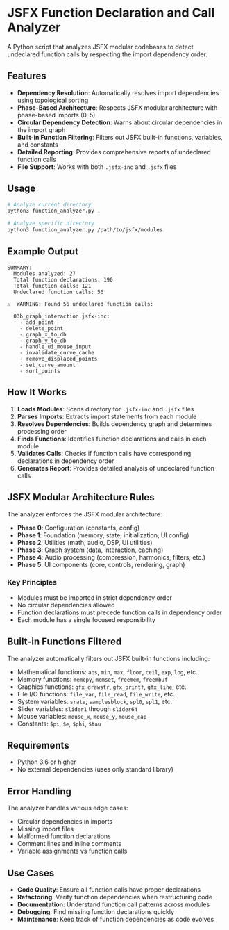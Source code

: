 # JSFX Function Declaration and Call Analyzer

A Python script that analyzes JSFX modular codebases to detect undeclared function calls by respecting the import dependency order.

## Features

- **Dependency Resolution**: Automatically resolves import dependencies using topological sorting
- **Phase-Based Architecture**: Respects JSFX modular architecture with phase-based imports (0-5)
- **Circular Dependency Detection**: Warns about circular dependencies in the import graph
- **Built-in Function Filtering**: Filters out JSFX built-in functions, variables, and constants
- **Detailed Reporting**: Provides comprehensive reports of undeclared function calls
- **File Support**: Works with both `.jsfx-inc` and `.jsfx` files

## Usage

```bash
# Analyze current directory
python3 function_analyzer.py .

# Analyze specific directory
python3 function_analyzer.py /path/to/jsfx/modules
```

## Example Output

```
SUMMARY:
  Modules analyzed: 27
  Total function declarations: 190
  Total function calls: 121
  Undeclared function calls: 56

⚠️  WARNING: Found 56 undeclared function calls:

  03b_graph_interaction.jsfx-inc:
    - add_point
    - delete_point
    - graph_x_to_db
    - graph_y_to_db
    - handle_ui_mouse_input
    - invalidate_curve_cache
    - remove_displaced_points
    - set_curve_amount
    - sort_points
```

## How It Works

1. **Loads Modules**: Scans directory for `.jsfx-inc` and `.jsfx` files
2. **Parses Imports**: Extracts import statements from each module
3. **Resolves Dependencies**: Builds dependency graph and determines processing order
4. **Finds Functions**: Identifies function declarations and calls in each module
5. **Validates Calls**: Checks if function calls have corresponding declarations in dependency order
6. **Generates Report**: Provides detailed analysis of undeclared function calls

## JSFX Modular Architecture Rules

The analyzer enforces the JSFX modular architecture:

- **Phase 0**: Configuration (constants, config)
- **Phase 1**: Foundation (memory, state, initialization, UI config)
- **Phase 2**: Utilities (math, audio, DSP, UI utilities)
- **Phase 3**: Graph system (data, interaction, caching)
- **Phase 4**: Audio processing (compression, harmonics, filters, etc.)
- **Phase 5**: UI components (core, controls, rendering, graph)

### Key Principles

- Modules must be imported in strict dependency order
- No circular dependencies allowed
- Function declarations must precede function calls in dependency order
- Each module has a single focused responsibility

## Built-in Functions Filtered

The analyzer automatically filters out JSFX built-in functions including:

- Mathematical functions: `abs`, `min`, `max`, `floor`, `ceil`, `exp`, `log`, etc.
- Memory functions: `memcpy`, `memset`, `freemem`, `freembuf`
- Graphics functions: `gfx_drawstr`, `gfx_printf`, `gfx_line`, etc.
- File I/O functions: `file_var`, `file_read`, `file_write`, etc.
- System variables: `srate`, `samplesblock`, `spl0`, `spl1`, etc.
- Slider variables: `slider1` through `slider64`
- Mouse variables: `mouse_x`, `mouse_y`, `mouse_cap`
- Constants: `$pi`, `$e`, `$phi`, `$tau`

## Requirements

- Python 3.6 or higher
- No external dependencies (uses only standard library)

## Error Handling

The analyzer handles various edge cases:

- Circular dependencies in imports
- Missing import files
- Malformed function declarations
- Comment lines and inline comments
- Variable assignments vs function calls

## Use Cases

- **Code Quality**: Ensure all function calls have proper declarations
- **Refactoring**: Verify function dependencies when restructuring code
- **Documentation**: Understand function call patterns across modules
- **Debugging**: Find missing function declarations quickly
- **Maintenance**: Keep track of function dependencies as code evolves
